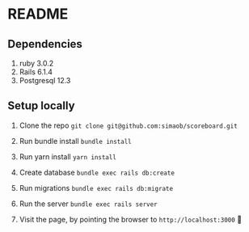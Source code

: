 # README

## Dependencies

1. ruby 3.0.2
2. Rails 6.1.4
3. Postgresql 12.3


## Setup locally

1. Clone the repo
`git clone git@github.com:simaob/scoreboard.git`

2. Run bundle install
`bundle install`

3. Run yarn install
`yarn install`

4. Create database
`bundle exec rails db:create`

5. Run migrations
`bundle exec rails db:migrate`

6. Run the server
`bundle exec rails server`

7. Visit the page, by pointing the browser to `http://localhost:3000` 🚀


